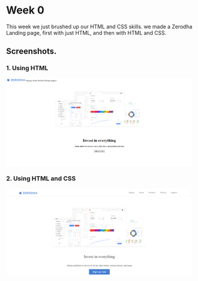 # Week 0

This week we just brushed up our HTML and CSS skills. we made a Zerodha Landing page, first with just HTML, and then with HTML and CSS. 

## Screenshots.
 
### 1. Using HTML
<img src="./images/image.png" />

### 2. Using HTML and CSS
<img src="./images/image-1.png" />
